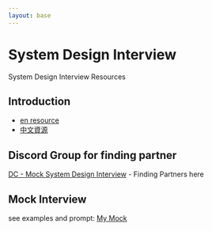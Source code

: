 ```yaml
---
layout: base
---
```


# System Design Interview 

System Design Interview Resources

## Introduction
* [en resource](./en)
* [中文資源](./zh)

## Discord Group for finding partner
[DC - Mock System Design Interview](https://discord.gg/WHjarsrCvK) - Finding Partners here

## Mock Interview
see examples and prompt:
[My Mock](./Mock/)